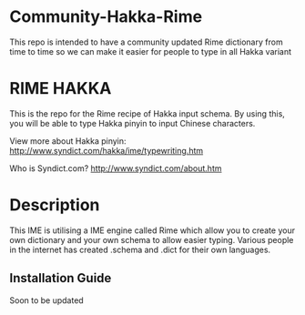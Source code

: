 # Community-Hakka-Rime
This repo is intended to have a community updated Rime dictionary from time to time so we can make it easier for people to type in all Hakka variant

# RIME HAKKA

This is the repo for the Rime recipe of Hakka input schema. By using this, you will be able to type Hakka pinyin to input Chinese characters.

View more about Hakka pinyin: http://www.syndict.com/hakka/ime/typewriting.htm

Who is Syndict.com? http://www.syndict.com/about.htm

# Description
This IME is utilising a IME engine called Rime which allow you to create your own dictionary and your own schema to allow easier typing. Various people in the internet has created .schema and .dict for their own languages.

## Installation Guide
Soon to be updated
